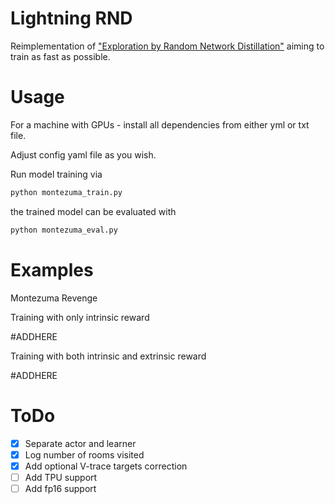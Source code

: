 # Lightning RND

Reimplementation of ["Exploration by Random Network Distillation"](https://arxiv.org/abs/1810.12894) aiming to train as fast as possible.

# Usage

For a machine with GPUs - install all dependencies from either yml or txt file.

Adjust config yaml file as you wish.

Run model training via

```bash
python montezuma_train.py
```

the trained model can be evaluated with

```bash
python montezuma_eval.py
```

# Examples

Montezuma Revenge

Training with only intrinsic reward

#ADDHERE

Training with both intrinsic and extrinsic reward

#ADDHERE

# ToDo

- [x] Separate actor and learner
- [x] Log number of rooms visited
- [x] Add optional V-trace targets correction
- [ ] Add TPU support
- [ ] Add fp16 support 
